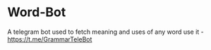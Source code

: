 # Word-Bot
A telegram bot used to fetch meaning and uses of any word
use it - https://t.me/GrammarTeleBot
